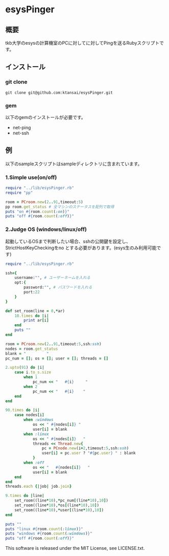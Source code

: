 # esysPinger
## 概要
tkb大学のesysの計算機室のPCに対してに対してPingを送るRubyスクリプトです。  

## インストール
### git clone
	git clone git@github.com:ktansai/esysPinger.git

### gem
以下のgemのインストールが必要です。
- net-ping
- net-ssh

## 例
以下のsampleスクリプトはsampleディレクトリに含まれています。
### 1.Simple use(on/off)

```ruby
require "../lib/esysPinger.rb"
require "pp"

room = PCroom.new(2..91,timeout:5)
pp room.get_status # 全マシンのステータスを配列で取得
puts "on #{room.count(:on)}"
puts "off #{room.count(:off)}"
```

### 2.Judge OS (windows/linux/off)
起動しているOSまで判断したい場合、sshの公開鍵を設定し、StrictHostKeyCheckingをno とする必要があります。(esys生のみ利用可能です)  

```ruby
require "../lib/esysPinger.rb"

ssh={
	username:"", # ユーザーネームを入れる
	opt:{
		password:"", # パスワードを入れる
		port:22
	}
}

def set_room(line = 0,*ar)
	10.times do |i|
		print ar[i]
	end
	puts ""
end

room = PCroom.new(2..91,timeout:5,ssh:ssh)
nodes = room.get_status
blank = "         "
pc_num = []; os = []; user = []; threads = []

2.upto(91) do |i|
	case i.to_s.size
		when 1
			pc_num << "   #{i}     "
		when 2
			pc_num << "   #{i}    "
	end
end

90.times do |i|
	case nodes[i]
		when :windows
			os << " #{nodes[i]} "
			user[i] = blank
		when :linux
			os << " #{nodes[i]}   "
			threads << Thread.new{
				pc = PCnode.new(i+2,timeout:5,ssh:ssh)
				user[i] = pc.user ? "#{pc.user} " : blank
			}
		when :off
			os << "   #{nodes[i]}   "
			user[i] = blank
	end
end
threads.each {|job| job.join}

9.times do |line|
	set_room((line*10),*pc_num[(line*10),10])
	set_room((line*10),*os[(line*10),10])
	set_room((line*10),*user[(line*10),10])
end

puts ""
puts "linux #{room.count(:linux)}"
puts "windows #{room.count(:windows)}"
puts "off #{room.count(:off)}"
```

This software is released under the MIT License, see LICENSE.txt.